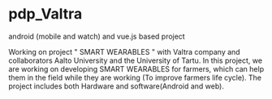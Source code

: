 # pdp_Valtra
android (mobile and watch) and vue.js based project

Working on project " SMART WEARABLES " with Valtra company and collaborators Aalto University and the University of Tartu.
In this project, we are working on developing SMART WEARABLES for farmers, which can help them in the field while they are working (To improve farmers life cycle).
The project includes both Hardware and software(Android and web).
